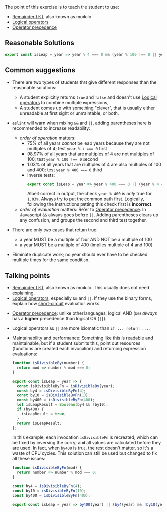 The point of this exercise is to teach the student to use:
- [Remainder (%)](https://developer.mozilla.org/en-US/docs/Web/JavaScript/Reference/Operators/Arithmetic_Operators#Remainder_()), also known as modulo
- [Logical operators](https://developer.mozilla.org/en-US/docs/Web/JavaScript/Reference/Operators/Logical_Operators)
- [Operator precedence](https://developer.mozilla.org/en-US/docs/Web/JavaScript/Reference/Operators/Operator_Precedence)

## Reasonable Solutions

```javascript
export const isLeap = year => year % 4 === 0 && (year % 100 !== 0 || year % 400 === 0);
```

## Common suggestions
- There are two types of students that give different responses than the reasonable solutions:
  - A student explicitly returns `true` and `false` and doesn't use [Logical operators](https://developer.mozilla.org/en-US/docs/Web/JavaScript/Reference/Operators/Logical_Operators) to combine multiple expressions,
  - A student comes up with something "clever", that is usually either unreadable at first sight or unmaintable, or both.

- `eslint` will warn when mixing `&&` and `||`, adding parentheses here is recommended to increase readability:
  - _order of operation_ matters:
    - 75% of all years *cannot* be leap years because they are not multiples of 4; test `year % 4 === 0` first
    - 98.97% of all years that are multiples of 4 are not multiples of 100; test `year % 100 !== 0` second
    - 1.03% of all years that are multiples of 4 are also multiples of 100 and 400; test `year % 400 === 0` third
    - Inverse tests:
      ```javascript
      export const isLeap = year => year % 400 === 0 || (year % 4 === 0 && year % 100 !== 0);
      ```
      Albeit correct in output, the check `year % 400` is _only_ true for `1.03%`. Always try to put the common path first. Logically, following the instructions putting this check first is **incorrect**.
  - _order of evaluation_ matters: Refer to [Operator precedence](https://developer.mozilla.org/en-US/docs/Web/JavaScript/Reference/Operators/Operator_Precedence). In Javascript `&&` always goes before `||`. Adding parentheses clears up any confusion, and groups the second and third test together.
- There are only two cases that return true:
  - a year MUST be a multiple of four AND NOT be a multiple of 100
  - a year MUST be a multiple of 400 (implies multiple of 4 and 100)
- Eliminate duplicate work; no year should ever have to be checked multiple times for the same condition.

## Talking points
* [Remainder (%)](https://developer.mozilla.org/en-US/docs/Web/JavaScript/Reference/Operators/Arithmetic_Operators#Remainder_()), also known as modulo. This usually does not need explaining.
* [Logical operators](https://developer.mozilla.org/en-US/docs/Web/JavaScript/Reference/Operators/Logical_Operators), especially `&&` and `||`. If they use the binary forms, explain how [short-circuit](https://developer.mozilla.org/en-US/docs/Web/JavaScript/Reference/Operators/Logical_Operators#Short-circuit_evaluation) evaluation works.
- [Operator precedence](https://developer.mozilla.org/en-US/docs/Web/JavaScript/Reference/Operators/Operator_Precedence): unlike other languages, logical AND (`&&`) _always_ has a **higher** precedence than logical OR (`||`).
* Logical operators `&&` `||` are more idiomatic than `if ... return ...`.
- Maintainability and performance:
  Something like this ís readable and maintainable, but if a student submits this, point out resources (functions are created each invocation) and returning expression evaluations:

  ```javascript
  function isDivisibleBy(number) {
    return mod => number % mod === 0;
  }

  export const isLeap = year => {
    const isDivisibleByFn = isDivisibleBy(year);
    const by4 = isDivisibleByFn(4);
    const by10 = isDivisibleByFn(10);
    const by400 = isDivisibleByFn(400);
    let isLeapResult = Boolean(by4 && !by10);
    if (by400) {
      isLeapResult = true;
    }
    return isLeapResult;
  };
  ```

  In this example, each invocation `isDivisibleFn` is recreated, which can be fixed by inversing the curry; and all values are calculated before they are used. In fact, when `by400` is true, the rest doesn't matter, so it's a waste of CPU cycles. This solution can still be used but changed to fix all these issues:

  ```javascript
  function isDivisibleByFn(mod) {
    return number => number % mod === 0;
  }

  const by4 = isDivisibleByFn(4);
  const by10 = isDivisibleByFn(10);
  const by400 = isDivisibleByFn(400);

  export const isLeap = year => by400(year) || (by4(year) && !by10(year))
  ```
